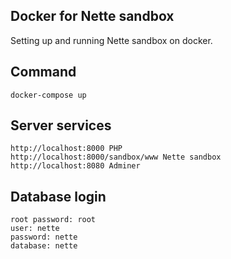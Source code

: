 ## Docker for Nette sandbox

Setting up and running Nette sandbox on docker.

## Command

```
docker-compose up
```

## Server services

```
http://localhost:8000 PHP
http://localhost:8000/sandbox/www Nette sandbox
http://localhost:8080 Adminer
```

## Database login

```
root password: root
user: nette
password: nette
database: nette
```
